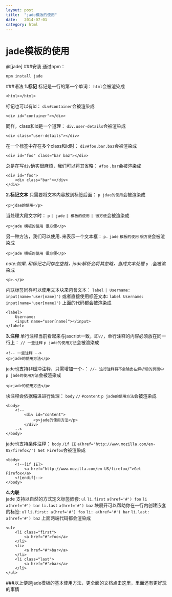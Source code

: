 ```yaml
---
layout: post
title:  "jade模版的使用"
date:   2014-07-01
category: html
---
```


jade模板的使用
==============
@[jade]
###安装
通过npm：

    npm install jade
    
###语法
**1.标记**
标记是一行的第一个单词：
`html`会被渲染成

    <html></html>
    
标记也可以有id：
`div#container`会被渲染成

    <div id="container"></div>
    
同样，class和id是一个道理：
`div.user-details`会被渲染成

    <div class="user-details"></div>
    
在一个标签中存在多个class和id时：
`div#foo.bar.baz`会被渲染成

    <div id="foo" class="bar baz"></div>
    
总是在写`div`确实很麻烦，我们可以将其省略：
`#foo`
    `.bar`会被渲染成

    <div id="foo">
        <div class="bar"></div>
    </div>

**2.标记文本**
只需要将文本内容放到标签后面：
`p jdae的使用`会被渲染成

    <p>jdae的使用</p>
    
当处理大段文字时：
`p`
    `| jade`
    `| 模板的使用`
    `| 很方便`会被渲染成

    <p>jade 模板的使用 很方便</p>
    
另一种方法，我们可以使用`.`来表示一个文本框：
`p.`
    `jade`
    `模板的使用`
    `很方便`会被渲染成

    <p>jade 模板的使用 很方便</p>
    
*note:如果`.`和标记之间存在空格，jade解析会将其忽略，当成文本处理*
`p .`会被渲染成

    <p>.</p>
    
内联标签同样可以使用文本块来包含文本：
`label`
    `| Username:`
    `input(name='user[name]')`
或者直接使用标签文本:
`label Username:`
    `input(name='user[name]')`
上面的代码都会被渲染成

    <label>
        Username:
        <input name="user[name]"></input>
    </label>
    
**3.注释**
单行注释当前看起来与jascript一致，即`//`，单行注释的内容必须放在同一行上：
`// 一些注释`
`p jade的使用方法`会被渲染成

    <!-- 一些注释 -->
    <p>jade的使用方法</p>
    
jade也支持非缓冲注释，只需增加一个`-`：
`//- 这行注释将不会输出在解析后的页面中`
`p jade的使用方法`会被渲染成

    <p>jade的使用方法</p>
    
块注释会依据缩进进行处理：
`body`
    `//`
        `#content`
            `p jade的使用方法`会被渲染成

    <body>
        <!--
            <div id="content">
                <p>jade的使用方法</p>
            </div>
        -->
    </body>
    
jade也支持条件注释：
`body`
    `/if IE`
        `a(href='http://www.mozilla.com/en-US/firefox/') Get Firefox`会被渲染成

    <body>
        <!--[if IE]>
            <a href="http://www.mozilla.com/en-US/firefox/">Get Firefox</a>
        <![endif]-->
    </body>

**4.内联**    
jade 支持以自然的方式定义标签嵌套:
`ul`
    `li.first`
        `a(href='#') foo`
    `li`
        `a(href='#') bar`
    `li.last`
        `a(href='#') baz`
块展开可以帮助你在一行内创建嵌套的标签:
`ul`
    `li.first: a(href='#') foo`
    `li: a(href='#') bar`
    `li.last: a(href='#') baz`
上面两端代码都会渲染成

    <ul>
        <li class="first">
            <a href="#">foo</a>
        </li>
        <li>
            <a href="#">bar</a>
        </li>
        <li class="last">
            <a href="#">baz</a>
        </li>
    </ul>
    
###以上便是jade模板的基本使用方法，更全面的文档点击[这里](https://github.com/visionmedia/jade/blob/master/Readme_zh-cn.md)，里面还有更好玩的事情